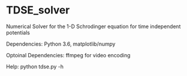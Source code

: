 # TDSE_solver

Numerical Solver for the 1-D Schrodinger equation for time independent potentials

Dependencies: Python 3.6, matplotlib/numpy

Optoinal Dependencies: ffmpeg for video encoding

Help: python tdse.py -h
